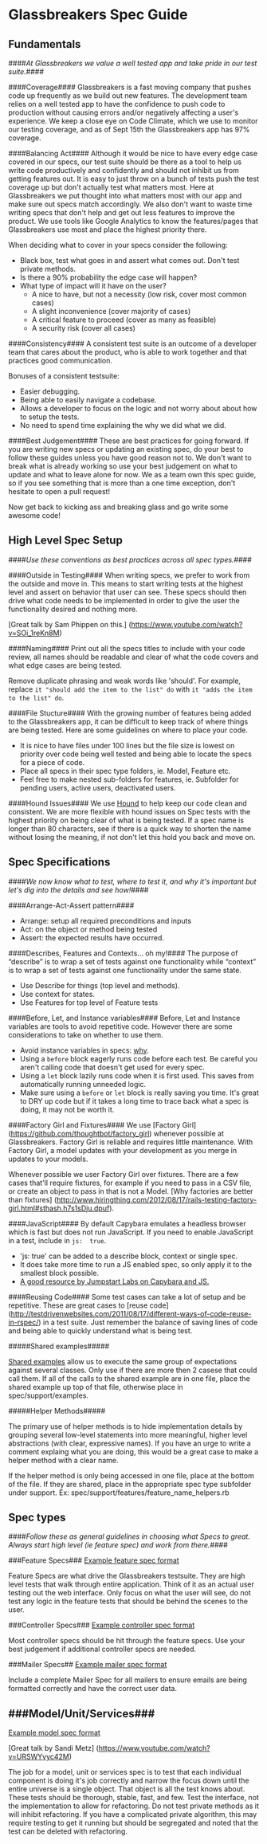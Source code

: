 Glassbreakers Spec Guide
=======

Fundamentals
--------
####*At Glassbreakers we value a well tested app and take pride in our test suite.*####

####Coverage####
Glassbreakers is a fast moving company that pushes code up frequently as we build out new features. The development team relies on a well tested app to have the confidence to push code to production without causing errors and/or negatively affecting a user's experience. We keep a close eye on Code Climate, which we use to monitor our testing coverage, and as of Sept 15th the Glassbreakers app has 97% coverage.

####Balancing Act####
Although it would be nice to have every edge case covered in our specs, our test suite should be there as a tool to help us write code productively and confidently and should not inhibit us from getting features out. It is easy to just throw on a bunch of tests push the test coverage up but don't actually test what matters most. Here at Glassbreakers we put thought into what matters most with our app and make sure out specs match accordingly. We also don't want to waste time writing specs that don't help and get out less features to improve the product. We use tools like Google Analytics to know the features/pages that Glassbreakers use most and place the highest priority there.

  When deciding what to cover in your specs consider the following:
  - Black box, test what goes in and assert what comes out. Don't test private methods.
  - Is there a 90% probability the edge case will happen?
  - What type of impact will it have on the user?
    - A nice to have, but not a necessity (low risk, cover most common cases)
    - A slight inconvenience (cover majority of cases)
    - A critical feature to proceed (cover as many as feasible)
    - A security risk (cover all cases)

####Consistency####
A consistent test suite is an outcome of a developer team that cares about the product, who is able to work together and that practices good communication.

Bonuses of a consistent testsuite:
- Easier debugging.
- Being able to easily navigate a codebase.
- Allows a developer to focus on the logic and not worry about about how to setup the tests.
- No need to spend time explaining the why we did what we did.

####Best Judgement####
These are best practices for going forward. If you are writing new specs or updating an existing spec, do your best to follow these guides unless you have good reason not to. We don't want to break what is already working so use your best judgement on what to update and what to leave alone for now. We as a team own this spec guide, so if you see something that is more than a one time exception, don't hesitate to open a pull request!  

Now get back to kicking ass and breaking glass and go write some awesome code!

High Level Spec Setup
--------
####*Use these conventions as best practices across all spec types.*####

####Outside in Testing####
When writing specs, we prefer to work from the outside and move in. This means to start writing tests at the highest level and assert on behavior that user can see. These specs should then drive what code needs to be implemented in order to give the user the functionality desired and nothing more.

[Great talk by Sam Phippen on this.] (https://www.youtube.com/watch?v=SOi_1reKn8M)

####Naming####
Print out all the specs titles to include with your code review, all names should be readable and clear of what the code covers and what edge cases are being tested.

Remove duplicate phrasing and weak words like 'should'. For example, replace `it "should add the item to the list" do`
with `it "adds the item to the list" do`.

####File Stucture####
With the growing number of features being added to the Glassbreakers app, it can be difficult to keep track of where things are being tested. Here are some guidelines on where to place your code.
  - It is nice to have files under 100 lines but the file size is lowest on priority over code being well tested and being able to locate the specs for a piece of code.
  - Place all specs in their spec type folders, ie. Model, Feature etc.
  - Feel free to make nested sub-folders for features, ie. Subfolder for pending users, active users, deactivated users.

####Hound Issues####
We use [Hound](https://github.com/thoughtbot/hound) to help keep our code clean and consistent. We are more flexible with hound issues on Spec tests with the highest priority on being clear of what is being tested. If a spec name is longer than 80 characters, see if there is a quick way to shorten the name without losing the meaning, if not don't let this hold you back and move on.  


Spec Specifications
--------
####*We now know what to test, where to test it, and why it's important but let's dig into the details and see how!*####

####Arrange-Act-Assert pattern####
  * Arrange: setup all required preconditions and inputs
  * Act: on the object or method being tested
  * Assert: the expected results have occurred.

####Describes, Features and Contexts... oh my!####
The purpose of “describe” is to wrap a set of tests against one functionality while “context” is to wrap a set of tests against one functionality under the same state.
 * Use Describe for things (top level and methods).
 * Use context for states.
 * Use Features for top level of Feature tests


####Before, Let, and Instance variables####
Before, Let and Instance variables are tools to avoid repetitive code. However there are some considerations to take on whether to use them.
 - Avoid instance variables in specs: [why](http://stackoverflow.com/questions/5359558/when-to-use-rspec-let/5359979#5359979).
 - Using a `before` block eagerly runs code before each test. Be careful you aren't calling code that doesn't get used for every spec.
 - Using a `let` block lazily runs code when it is first used. This saves from automatically running unneeded logic.
 - Make sure using a `before` or `let` block is really saving you time. It's great to DRY up code but if it takes a long time to trace back what a spec is doing, it may not be worth it.

####Factory Girl and Fixtures####
We use [Factory Girl] (https://github.com/thoughtbot/factory_girl) whenever possible at Glassbreakers. Factory Girl is reliable and requires little maintenance. With Factory Girl, a model updates with your development as you merge in updates to your models.

Whenever possible we user Factory Girl over fixtures. There are a few cases that'll require fixtures, for example if you need to pass in a CSV file, or create an object to pass in that is not a Model.  [Why factories are better than fixtures] (http://www.hiringthing.com/2012/08/17/rails-testing-factory-girl.html#sthash.h7s1sDju.dpuf).

####JavaScript####
By default Capybara emulates a headless browser which is fast but does not run JavaScript. If you need to enable JavaScript in a test, include in `js:  true`.
- 'js: true' can be added to a describe block, context or single spec.
- It does take more time to run a JS enabled spec, so only apply it to the smallest block possible.
- [A good resource by Jumpstart Labs on Capybara and JS.](http://tutorials.jumpstartlab.com/topics/capybara/capybara_with_selenium_and_webkit.html)

####Reusing Code####
Some test cases can take a lot of setup and be repetitive. These are great cases to [reuse code] (http://testdrivenwebsites.com/2011/08/17/different-ways-of-code-reuse-in-rspec/)
 in a test suite. Just remember the balance of saving lines of code and being able to quickly understand what is being test.

#####Shared examples#####

[Shared examples](https://www.relishapp.com/rspec/rspec-core/docs/example-groups/shared-examples) allow us to execute the same group of expectations against several classes. Only use if there are more then 2 casese that could call them. If all of the calls to the shared example are in one file, place the shared example up top of that file, otherwise place in spec/support/examples.

#####Helper Methods#####

The primary use of helper methods is to hide implementation details by grouping several low-level statements into more meaningful, higher level abstractions (with clear, expressive names). If you have an urge to write a comment explaing what you are doing, this would be a great case to make a helper method with a clear name.

If the helper method is only being accessed in one file, place at the bottom of the file. If they are shared, place in the appropriate spec type subfolder under support. Ex: spec/support/features/feature_name_helpers.rb

Spec types
-------
####*Follow these as general guidelines in choosing what Specs to great. Always start high level (ie feature spec) and work from there.*####

###Feature Specs###
[Example feature spec format](https://github.com/Glassbreakers/the_forge_handbook)

Feature Specs are what drive the Glassbreakers testsuite. They are high level tests that walk through entire application. Think of it as an actual user testing out the web interface. Only focus on what the user will see, do not test any logic in the feature tests that should be behind the scenes to the user.

###Controller Specs###
[Example controller spec format](https://github.com/Glassbreakers/the_forge_handbook)

Most controller specs should be hit through the feature specs. Use your best judgement if additional controller specs are needed.  

###Mailer Specs##
[Example mailer spec format](https://github.com/Glassbreakers/the_forge_handbook)

Include a complete Mailer Spec for all mailers to ensure emails are being formatted correctly and have the correct user data.

###Model/Unit/Services###
-----
[Example model spec format](https://github.com/Glassbreakers/the_forge_handbook)

[Great talk by Sandi Metz] (https://www.youtube.com/watch?v=URSWYvyc42M)

The job for a model, unit or services spec is to test that each individual component is doing it's job correctly and narrow the focus down until the entire universe is a single object. That object is all the test knows about.
These tests should be thorough, stable, fast, and few. Test the interface, not the implementation to allow for refactoring. Do not test private methods as it will inhibit refactoring. If you have a complicated private algorithm, this may require testing to get it running but should be segregated and noted that the test can be deleted with refactoring.
